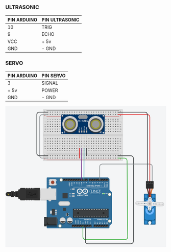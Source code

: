 ### ULTRASONIC

| PIN ARDUINO | PIN ULTRASONIC  |
| ------ | ------ |
| 10|   TRIG|
|9 | ECHO|
|VCC|+  5v|
|GND|- GND|
### SERVO
| PIN ARDUINO | PIN SERVO  |
| ------ | ------ |
|3 | SIGNAL|
|+ 5v|POWER|
|GND|- GND|

![Skema Rangkaian](images/skema.png)
